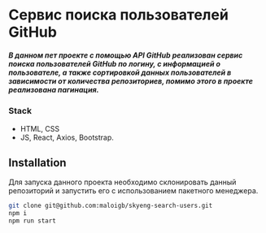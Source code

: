 # Сервис поиска пользователей GitHub
##### _В данном пет проекте с помощью API GitHub реализован сервис поиска пользователей GitHub по логину, с информацией о пользователе, а также сортировкой данных пользователей в зависимости от количества репозиториев, помимо этого в проекте реализована пагинация._


### Stack
- HTML, CSS
- JS, React, Axios, Bootstrap.

## Installation

Для запуска данного проекта необходимо склонировать данный репозиторий и запустить его с использованием пакетного менеджера.

```sh
git clone git@github.com:maloigb/skyeng-search-users.git
npm i
npm run start
```
